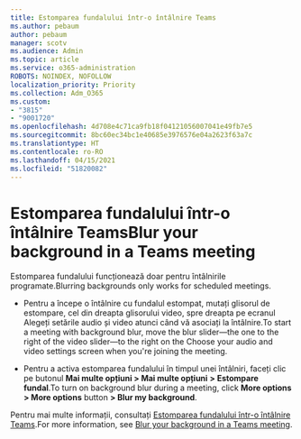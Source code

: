 ```yaml
---
title: Estomparea fundalului într-o întâlnire Teams
ms.author: pebaum
author: pebaum
manager: scotv
ms.audience: Admin
ms.topic: article
ms.service: o365-administration
ROBOTS: NOINDEX, NOFOLLOW
localization_priority: Priority
ms.collection: Adm_O365
ms.custom:
- "3815"
- "9001720"
ms.openlocfilehash: 4d708e4c71ca9fb18f04121056007041e49fb7e5
ms.sourcegitcommit: 8bc60ec34bc1e40685e3976576e04a2623f63a7c
ms.translationtype: HT
ms.contentlocale: ro-RO
ms.lasthandoff: 04/15/2021
ms.locfileid: "51820082"
---
```

# <a name="blur-your-background-in-a-teams-meeting"></a><span data-ttu-id="e480a-102">Estomparea fundalului într-o întâlnire Teams</span><span class="sxs-lookup"><span data-stu-id="e480a-102">Blur your background in a Teams meeting</span></span>

<span data-ttu-id="e480a-103">Estomparea fundalului funcționează doar pentru întâlnirile programate.</span><span class="sxs-lookup"><span data-stu-id="e480a-103">Blurring backgrounds only works for scheduled meetings.</span></span>

- <span data-ttu-id="e480a-104">Pentru a începe o întâlnire cu fundalul estompat, mutați glisorul de estompare, cel din dreapta glisorului video, spre dreapta pe ecranul Alegeți setările audio și video atunci când vă asociați la întâlnire.</span><span class="sxs-lookup"><span data-stu-id="e480a-104">To start a meeting with background blur, move the blur slider—the one to the right of the video slider—to the right on the Choose your audio and video settings screen when you're joining the meeting.</span></span>

- <span data-ttu-id="e480a-105">Pentru a activa estomparea fundalului în timpul unei întâlniri, faceți clic pe butonul **Mai multe opțiuni > Mai multe opțiuni** **> Estompare fundal**.</span><span class="sxs-lookup"><span data-stu-id="e480a-105">To turn on background blur during a meeting, click **More options > More options** button **> Blur my background**.</span></span>

<span data-ttu-id="e480a-106">Pentru mai multe informații, consultați [Estomparea fundalului într-o întâlnire Teams](https://support.office.com/article/Blur-your-background-in-a-Teams-meeting-f77a2381-443a-499d-825e-509a140f4780).</span><span class="sxs-lookup"><span data-stu-id="e480a-106">For more information, see [Blur your background in a Teams meeting](https://support.office.com/article/Blur-your-background-in-a-Teams-meeting-f77a2381-443a-499d-825e-509a140f4780).</span></span>